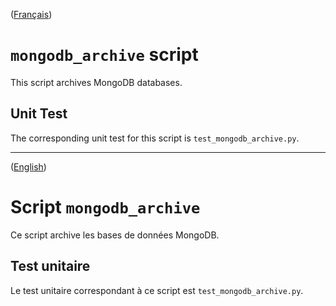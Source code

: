 ([Français](#mongodb_archive-fr))

# `mongodb_archive` script

This script archives MongoDB databases.

## Unit Test

The corresponding unit test for this script is `test_mongodb_archive.py`.

---

([English](#mongodb_archive))

# Script `mongodb_archive`

Ce script archive les bases de données MongoDB.

## Test unitaire

Le test unitaire correspondant à ce script est `test_mongodb_archive.py`.
